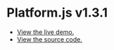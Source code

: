 # Platform.js v1.3.1

* [View the live demo.](https://bestiejs.github.io/platform.js)
* [View the source code.](https://github.com/bestiejs/platform.js)
